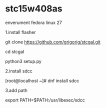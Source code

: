 # stc15w408as


enverument fedora linux 27

1.install flasher

git clone https://github.com/grigorig/stcgal.git

cd stcgal

python3 setup.py



2.install sdcc

[root@localhost ~]# dnf install sdcc

3.add path

export PATH=$PATH:/usr/libexec/sdcc


